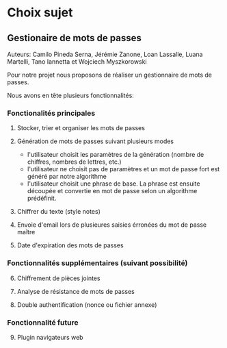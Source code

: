 # Choix sujet #

## Gestionaire de mots de passes ##

Auteurs: Camilo Pineda Serna, Jérémie Zanone, Loan Lassalle, Luana Martelli, Tano Iannetta
et Wojciech Myszkorowski


Pour notre projet nous proposons de réaliser un gestionnaire de mots de passes.

Nous avons en tête plusieurs fonctionnalités:

### Fonctionalités principales ###
1. Stocker, trier et organiser les mots de passes

2. Génération de mots de passes suivant plusieurs modes
	* l'utilisateur choisit les paramètres de la génération (nombre de chiffres, nombres de lettres, etc.)
	* l'utilisateur ne choisit pas de paramètres et un mot de passe fort est généré par notre algorithme
	* l'utilisateur choisit une phrase de base. La phrase est ensuite découpée et convertie en mot de passe selon un algorithme prédéfinit.

3. Chiffrer du texte (style notes)

4. Envoie d'email lors de plusieures saisies érronées du mot de passe maître

5. Date d'expiration des mots de passes

### Fonctionnalités supplémentaires (suivant possibilité) ###

6. Chiffrement de pièces jointes

7. Analyse de résistance de mots de passes

8. Double authentification (nonce ou fichier annexe)

### Fonctionnalité future ###

9. Plugin navigateurs web
